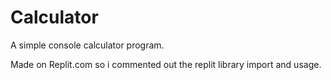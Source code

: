 # Calculator

A simple console calculator program.

Made on Replit.com so i commented out the replit library import and usage.